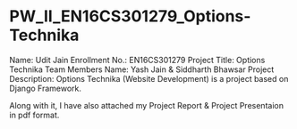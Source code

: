 # PW_II_EN16CS301279_Options-Technika

Name:                   Udit Jain
Enrollment No.:         EN16CS301279
Project Title:          Options Technika
Team Members Name:      Yash Jain & Siddharth Bhawsar
Project Description:    Options Technika (Website Development) is a project based on Django Framework.

Along with it, I have also attached my Project Report & Project Presentaion in pdf format.
